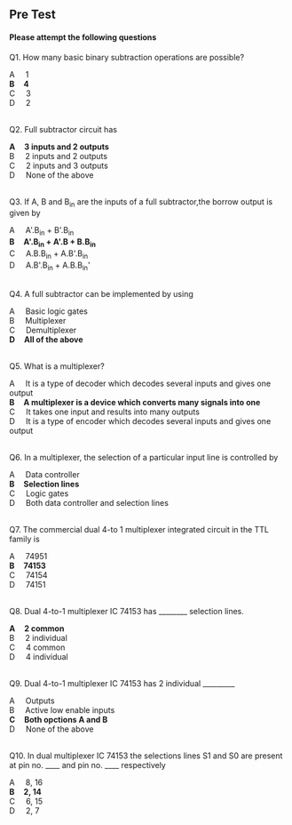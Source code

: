 ##  Pre Test 
#### Please attempt the following questions


Q1. How many basic binary subtraction operations are possible?  

A     1  
<b>B     4</b>  
C     3  
D     2  
<br>


Q2. Full subtractor circuit has  

<b>A     3 inputs and 2 outputs</b>  
B     2 inputs and 2 outputs  
C     2 inputs and 3 outputs  
D     None of the above  
<br>
  
 
Q3. If A, B and B<sub>in</sub> are the inputs of a full subtractor,the borrow output is given by  

A     A'.B<sub>in</sub> + B'.B<sub>in</sub>  
<b>B     A'.B<sub>in</sub> + A'.B + B.B<sub>in</sub></b>  
C     A.B.B<sub>in</sub> + A.B'.B<sub>in</sub>  
D     A.B'.B<sub>in</sub> + A.B.B<sub>in</sub>'  
<br>
  
  
Q4. A full subtractor can be implemented by using  

A     Basic logic gates  
B     Multiplexer  
C     Demultiplexer  
<b>D     All of the above</b>  
<br>
  
  
Q5. What is a multiplexer?  

A     It is a type of decoder which decodes several inputs and gives one output  
<b>B     A multiplexer is a device which converts many signals into one</b>  
C     It takes one input and results into many outputs  
D     It is a type of encoder which decodes several inputs and gives one output  
<br>
  
  
Q6. In a multiplexer, the selection of a particular input line is controlled by  

A     Data controller  
<b>B     Selection lines</b>  
C     Logic gates  
D     Both data controller and selection lines  
<br>
  
  
Q7. The commercial dual 4-to 1 multiplexer integrated circuit in the TTL family is  

A     74951  
<b>B     74153</b>  
C     74154  
D     74151  
<br>
  
 
Q8. Dual 4-to-1 multiplexer IC 74153 has \_\_\_\_\_\_\_\_ selection lines.  

<b>A     2 common</b>  
B     2 individual  
C     4 common  
D     4 individual  
<br>
  
  
Q9. Dual 4-to-1 multiplexer IC 74153 has 2 individual \_\_\_\_\_\_\_\_\_  

A     Outputs  
B     Active low enable inputs  
<b>C     Both opctions A and B</b>  
D     None of the above  
<br>
  
  
Q10. In dual multiplexer IC 74153 the selections lines S1 and S0 are present at pin no. \_\_\_\_ and pin no. \_\_\_\_ respectively  

A     8, 16  
<b>B     2, 14</b>  
C     6, 15  
D     2, 7  






 

